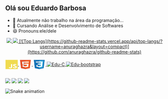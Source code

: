  ## Olá sou Eduardo Barbosa
- 🔭 Atualmente não trabalho na área da programação...
- 🌱 Cursando Análise e Desenvolvimento de Softwares
- 😄 Pronouns:ele/dele 


<div align="center">
  <a href="https://github.com/eduardobarbosa-TI">
  <img height="180em" src="https://github-readme-stats.vercel.app/api?username=eduardobarbosa-ti&show_icons=true&theme=dark&include_all_commits=true&count_private=true"/>
  <img height="180em" src="https://github-readme-stats.vercel.app/api/top-langs/?username=eduardobarbosa-ti&layout=compact&langs_count=7&theme=dark"/>
  [![Top Langs](https://github-readme-stats.vercel.app/api/top-langs/?username=anuraghazra&layout=compact)](https://github.com/anuraghazra/github-readme-stats)
</div>
<div style="display: inline_block"><br>
  <img align="center" alt="Edu-Js" height="30" width="40" src="https://raw.githubusercontent.com/devicons/devicon/master/icons/javascript/javascript-plain.svg">
  <img align="center" alt="Edu-HTML" height="30" width="40" src="https://raw.githubusercontent.com/devicons/devicon/master/icons/html5/html5-original.svg">
  <img align="center" alt="Edu-CSS" height="30" width="40" src="https://raw.githubusercontent.com/devicons/devicon/master/icons/css3/css3-original.svg">
  <img align="center" alt="Edu-C" height="35" width="40" src="https://cdn.jsdelivr.net/gh/devicons/devicon/icons/bootstrap/bootstrap-original.svg" />       
  <img align="center" alt="Edu-bootstrap" height="30" width="40" src="https://cdn.jsdelivr.net/gh/devicons/devicon/icons/c/c-original.svg" />       
</div>
  
 ##
  
<div> 
  <a href="https://www.instagram.com/duduz_b/" target="_blank"><img src="https://img.shields.io/badge/-Instagram-%23E4405F?style=for-the-badge&logo=instagram&logoColor=white" target="_blank"></a>
  <a href="https://discord.gg/wagxzStdcR" target="_blank"><img src="https://img.shields.io/badge/Discord-7289DA?style=for-the-badge&logo=discord&logoColor=white" target="_blank"></a> 
  <a href = "mailto:eduardobb@rede.ulbra.br"><img src="https://img.shields.io/badge/-Gmail-%23333?style=for-the-badge&logo=gmail&logoColor=white" target="_blank"></a>
  <a href="https://www.linkedin.com/in/eduardo-barbosa-bernardes-91047b201/" target="_blank"><img src="https://img.shields.io/badge/-LinkedIn-%230077B5?style=for-the-badge&logo=linkedin&logoColor=white" target="_blank"></a> 
 
  ![Snake animation](https://github.com/eduardobarbosa-ti/eduardobarbosa-ti/blob/output/github-contribution-grid-snake.svg)
</div>  
